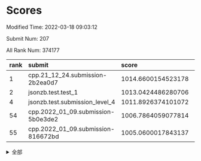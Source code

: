 # Scores

Modified Time: 2022-03-18 09:03:12

Submit Num: 207

All Rank Num: 374177

| rank |               submit               |       score        |       sigma        | pk_num |
| :--- | :--------------------------------- | :----------------- | :----------------- | :----- |
| 1    | cpp.21_12_24.submission-2b2ea0d7   | 1014.6600154523178 | 0.8340869637132757 | 7231   |
| 2    | jsonzb.test.test_1                 | 1013.0424486280706 | 0.8161560408526579 | 7225   |
| 4    | jsonzb.test.submission_level_4     | 1011.8926374101072 | 0.7959335237461109 | 7232   |
| 54   | cpp.2022_01_09.submission-5b0e3de2 | 1006.7864059077814 | 0.7361978556076821 | 7236   |
| 55   | cpp.2022_01_09.submission-816672bd | 1005.0600017843137 | 0.7270121026298005 | 7233   |


<details>
<summary>全部</summary>

| rank |                 submit                 |       score        |       sigma        | pk_num |
| :--- | :------------------------------------- | :----------------- | :----------------- | :----- |
| 1    | cpp.21_12_24.submission-2b2ea0d7       | 1014.6600154523178 | 0.8340869637132757 | 7231   |
| 2    | jsonzb.test.test_1                     | 1013.0424486280706 | 0.8161560408526579 | 7225   |
| 3    | gobigger.level_3.submission_level_3_47 | 1011.97752122097   | 0.7661263873949203 | 7227   |
| 4    | jsonzb.test.submission_level_4         | 1011.8926374101072 | 0.7959335237461109 | 7232   |
| 5    | gobigger.level_3.submission_level_3_43 | 1011.8846721160784 | 0.761374704142601  | 7228   |
| 6    | gobigger.level_3.submission_level_3_27 | 1011.3474279046503 | 0.7758101725800383 | 7233   |
| 7    | gobigger.level_3.submission_level_3_36 | 1011.13440837483   | 0.7830081307113302 | 7232   |
| 8    | gobigger.level_3.submission_level_3_38 | 1011.1304121243597 | 0.7655997311075793 | 7234   |
| 9    | gobigger.level_3.submission_level_3_44 | 1011.1052146100558 | 0.7811650804133673 | 7234   |
| 10   | gobigger.level_3.submission_level_3_49 | 1010.8083409870071 | 0.7605678850580695 | 7230   |
| 11   | gobigger.level_3.submission_level_3_2  | 1010.776543187767  | 0.7702834389819614 | 7230   |
| 12   | gobigger.level_3.submission_level_3_11 | 1010.6805817928797 | 0.7647304860879596 | 7235   |
| 13   | gobigger.level_3.submission_level_3_32 | 1010.6485822292034 | 0.7651783981592578 | 7227   |
| 14   | gobigger.level_3.submission_level_3_14 | 1010.6190721251753 | 0.7478829672384549 | 7232   |
| 15   | gobigger.level_3.submission_level_3_23 | 1010.5565021880468 | 0.7663282796049514 | 7230   |
| 16   | gobigger.level_3.submission_level_3_20 | 1010.5334926170518 | 0.7644062269407739 | 7232   |
| 17   | gobigger.level_3.submission_level_3_3  | 1010.5213733290401 | 0.752476065607797  | 7230   |
| 18   | gobigger.level_3.submission_level_3_6  | 1010.5190114187981 | 0.7524177896849701 | 7231   |
| 19   | gobigger.level_3.submission_level_3_10 | 1010.4929766180438 | 0.7791422182419295 | 7233   |
| 20   | gobigger.level_3.submission_level_3_9  | 1010.4336469891479 | 0.7545799175248381 | 7232   |
| 21   | gobigger.level_3.submission_level_3_25 | 1010.3525792616274 | 0.7620653710276025 | 7229   |
| 22   | gobigger.level_3.submission_level_3_0  | 1010.3162403813031 | 0.7566069468051523 | 7235   |
| 23   | gobigger.level_3.submission_level_3_28 | 1010.2618928256583 | 0.773934214554846  | 7236   |
| 24   | gobigger.level_3.submission_level_3_22 | 1010.2251642481714 | 0.7568235716271617 | 7228   |
| 25   | gobigger.level_3.submission_level_3_40 | 1010.2189713280301 | 0.754518333828961  | 7227   |
| 26   | gobigger.level_3.submission_level_3_15 | 1010.1967722070374 | 0.7485745173799986 | 7239   |
| 27   | gobigger.level_3.submission_level_3_29 | 1010.1491425335494 | 0.761167928090621  | 7232   |
| 28   | gobigger.level_3.submission_level_3_42 | 1010.016072417538  | 0.773795162227713  | 7235   |
| 29   | gobigger.level_3.submission_level_3_12 | 1009.9449367859262 | 0.753249978031101  | 7231   |
| 30   | gobigger.level_3.submission_level_3_30 | 1009.9281566701654 | 0.7419447809394479 | 7230   |
| 31   | gobigger.level_3.submission_level_3_34 | 1009.8606091985691 | 0.7687645354635739 | 7227   |
| 32   | gobigger.level_3.submission_level_3_4  | 1009.779473672861  | 0.746677251168523  | 7226   |
| 33   | gobigger.level_3.submission_level_3_16 | 1009.7570811622058 | 0.7680536213745413 | 7226   |
| 34   | gobigger.level_3.submission_level_3_33 | 1009.750322179905  | 0.7642786901076755 | 7236   |
| 35   | gobigger.level_3.submission_level_3_17 | 1009.7378062624092 | 0.7577473797322573 | 7229   |
| 36   | gobigger.level_3.submission_level_3_37 | 1009.7018295761168 | 0.7462667573154487 | 7234   |
| 37   | gobigger.level_3.submission_level_3_31 | 1009.5634693898393 | 0.7534590315112791 | 7228   |
| 38   | gobigger.level_3.submission_level_3_41 | 1009.5386247437241 | 0.7680949829221173 | 7228   |
| 39   | gobigger.level_3.submission_level_3_39 | 1009.4930936603141 | 0.758347495437045  | 7224   |
| 40   | gobigger.level_3.submission_level_3_45 | 1009.4850409459392 | 0.7527876993270529 | 7229   |
| 41   | gobigger.level_3.submission_level_3_5  | 1009.425153113493  | 0.7503213410083739 | 7233   |
| 42   | gobigger.level_3.submission_level_3_1  | 1009.4201169574417 | 0.7579827800056873 | 7229   |
| 43   | gobigger.level_3.submission_level_3_24 | 1009.3982354527195 | 0.7513503537980604 | 7232   |
| 44   | gobigger.level_3.submission_level_3_21 | 1009.3623139873572 | 0.753669745653495  | 7231   |
| 45   | gobigger.level_3.submission_level_3_19 | 1009.1366689584681 | 0.7330760549630913 | 7226   |
| 46   | gobigger.level_3.submission_level_3_48 | 1009.005233709727  | 0.7477048506066127 | 7232   |
| 47   | gobigger.level_3.submission_level_3_35 | 1008.9939779409455 | 0.749405128010929  | 7234   |
| 48   | gobigger.level_3.submission_level_3_13 | 1008.9856284880061 | 0.7430637825945542 | 7232   |
| 49   | gobigger.level_3.submission_level_3_46 | 1008.9607921208737 | 0.7482495528073176 | 7234   |
| 50   | gobigger.level_3.submission_level_3_18 | 1008.804448047748  | 0.7438524692309145 | 7228   |
| 51   | gobigger.level_3.submission_level_3_8  | 1008.674131449535  | 0.7345496299291452 | 7232   |
| 52   | gobigger.level_3.submission_level_3_7  | 1008.5992980546931 | 0.7493898389746907 | 7233   |
| 53   | gobigger.level_3.submission_level_3_26 | 1008.21513874484   | 0.7479573861697043 | 7231   |
| 54   | cpp.2022_01_09.submission-5b0e3de2     | 1006.7864059077814 | 0.7361978556076821 | 7236   |
| 55   | cpp.2022_01_09.submission-816672bd     | 1005.0600017843137 | 0.7270121026298005 | 7233   |
| 56   | gobigger.level_1.submission_level_1_38 | 1004.6237643531323 | 0.7284352519282021 | 7234   |
| 57   | gobigger.level_1.submission_level_1_25 | 1004.5609324528167 | 0.7365420031935811 | 7235   |
| 58   | gobigger.level_1.submission_level_1_43 | 1004.4374476739702 | 0.717176556040944  | 7224   |
| 59   | gobigger.level_1.submission_level_1_20 | 1004.3888988881929 | 0.7154592151566188 | 7231   |
| 60   | gobigger.level_1.submission_level_1_27 | 1004.1851795496336 | 0.7093110801658354 | 7232   |
| 61   | gobigger.level_1.submission_level_1_49 | 1004.1188984868779 | 0.7238157172033901 | 7230   |
| 62   | gobigger.level_1.submission_level_1_32 | 1004.1137383985371 | 0.7281993000307792 | 7227   |
| 63   | gobigger.level_1.submission_level_1_26 | 1004.1033116535011 | 0.7145783431076003 | 7229   |
| 64   | gobigger.level_1.submission_level_1_28 | 1004.0993467150728 | 0.7215926011810008 | 7232   |
| 65   | gobigger.level_1.submission_level_1_34 | 1004.0436631502782 | 0.7172834589302113 | 7230   |
| 66   | gobigger.level_1.submission_level_1_12 | 1004.03712841227   | 0.7087102759713081 | 7231   |
| 67   | gobigger.level_1.submission_level_1_17 | 1004.0004859343445 | 0.7139273164603305 | 7229   |
| 68   | gobigger.level_1.submission_level_1_40 | 1003.8872463888783 | 0.7146600169155131 | 7231   |
| 69   | gobigger.level_1.submission_level_1_30 | 1003.8513402494307 | 0.7086003585299565 | 7228   |
| 70   | gobigger.level_1.submission_level_1_48 | 1003.8130375939445 | 0.7079424582335505 | 7225   |
| 71   | gobigger.level_1.submission_level_1_16 | 1003.8051754866347 | 0.710282817564844  | 7235   |
| 72   | gobigger.level_1.submission_level_1_0  | 1003.7926729308663 | 0.7121186125282174 | 7229   |
| 73   | gobigger.level_1.submission_level_1_42 | 1003.7678170364284 | 0.7219004101413034 | 7229   |
| 74   | gobigger.level_1.submission_level_1_23 | 1003.7586438015196 | 0.7170844516080188 | 7234   |
| 75   | gobigger.level_1.submission_level_1_15 | 1003.7429697900453 | 0.7106575678599193 | 7232   |
| 76   | gobigger.level_1.submission_level_1_19 | 1003.7279095862891 | 0.72271963646607   | 7233   |
| 77   | gobigger.level_1.submission_level_1_5  | 1003.710362834594  | 0.7149294181771185 | 7236   |
| 78   | gobigger.level_1.submission_level_1_11 | 1003.6909126414058 | 0.7272241967659911 | 7232   |
| 79   | gobigger.level_1.submission_level_1_37 | 1003.6730510673009 | 0.7203477710285892 | 7230   |
| 80   | gobigger.level_1.submission_level_1_9  | 1003.5235548661648 | 0.7163504473445699 | 7232   |
| 81   | gobigger.level_1.submission_level_1_1  | 1003.3963520434834 | 0.715650504288067  | 7232   |
| 82   | gobigger.level_1.submission_level_1_46 | 1003.3431824374815 | 0.7132828431114703 | 7223   |
| 83   | gobigger.level_1.submission_level_1_39 | 1003.3114775395433 | 0.7244705305306315 | 7224   |
| 84   | gobigger.level_1.submission_level_1_3  | 1003.30279594007   | 0.7184757015810859 | 7231   |
| 85   | gobigger.level_1.submission_level_1_21 | 1003.2685606168559 | 0.7167356263990692 | 7228   |
| 86   | gobigger.level_1.submission_level_1_18 | 1003.1118418754662 | 0.720632758731378  | 7225   |
| 87   | gobigger.level_1.submission_level_1_8  | 1003.0257775656694 | 0.7205949840298359 | 7227   |
| 88   | gobigger.level_1.submission_level_1_31 | 1002.9913096843188 | 0.7205690357640933 | 7232   |
| 89   | gobigger.level_1.submission_level_1_2  | 1002.876135926275  | 0.7220097575402173 | 7230   |
| 90   | gobigger.level_1.submission_level_1_47 | 1002.8383489176085 | 0.7130699356064217 | 7229   |
| 91   | gobigger.level_1.submission_level_1_45 | 1002.8158233726009 | 0.7340537246343212 | 7227   |
| 92   | gobigger.level_1.submission_level_1_33 | 1002.7885516796985 | 0.713534785209961  | 7229   |
| 93   | gobigger.level_1.submission_level_1_13 | 1002.7544482043013 | 0.7180386281950324 | 7239   |
| 94   | gobigger.level_1.submission_level_1_44 | 1002.6680481091316 | 0.7182779501703721 | 7231   |
| 95   | gobigger.level_1.submission_level_1_36 | 1002.6055508234435 | 0.7145798116180179 | 7230   |
| 96   | gobigger.level_1.submission_level_1_6  | 1002.5541620522919 | 0.7133546201906545 | 7232   |
| 97   | gobigger.level_1.submission_level_1_24 | 1002.4938695623642 | 0.7242545895942023 | 7231   |
| 98   | gobigger.level_1.submission_level_1_41 | 1002.4471623970007 | 0.7073343194364284 | 7230   |
| 99   | gobigger.level_1.submission_level_1_10 | 1002.3087729321013 | 0.712914912028838  | 7231   |
| 100  | gobigger.level_1.submission_level_1_35 | 1002.30314797442   | 0.7092633607534367 | 7226   |
| 101  | gobigger.level_1.submission_level_1_4  | 1002.2947818809022 | 0.7172468561937262 | 7235   |
| 102  | gobigger.level_1.submission_level_1_22 | 1002.2151477238108 | 0.720455898817052  | 7234   |
| 103  | gobigger.level_1.submission_level_1_29 | 1002.1880395887569 | 0.7215142760360935 | 7233   |
| 104  | gobigger.level_1.submission_level_1_14 | 1002.0879354711462 | 0.7178758557761846 | 7231   |
| 105  | gobigger.level_1.submission_level_1_7  | 1001.7491213095309 | 0.7154041981955295 | 7231   |
| 106  | gobigger.random.submission_random_45   | 997.5951609447317  | 0.706327389683179  | 7231   |
| 107  | gobigger.random.submission_random_33   | 997.313329530252   | 0.7236179388473669 | 7228   |
| 108  | gobigger.random.submission_random_31   | 997.2597716731862  | 0.7090427592419676 | 7231   |
| 109  | gobigger.random.submission_random_34   | 997.1012428987646  | 0.7133356416941876 | 7227   |
| 110  | gobigger.random.submission_random_42   | 997.0914689873475  | 0.720524120596311  | 7233   |
| 111  | gobigger.random.submission_random_44   | 996.9738674874842  | 0.6970277222469151 | 7231   |
| 112  | gobigger.random.submission_random_29   | 996.638822186634   | 0.7075667934752808 | 7229   |
| 113  | gobigger.random.submission_random_7    | 996.5017454425707  | 0.7107532659412198 | 7229   |
| 114  | gobigger.random.submission_random_8    | 996.4587199363909  | 0.7083863302664098 | 7229   |
| 115  | gobigger.random.submission_random_12   | 996.4561452008944  | 0.7196088725701947 | 7231   |
| 116  | gobigger.random.submission_random_14   | 996.3158011960445  | 0.7131623811504768 | 7226   |
| 117  | gobigger.random.submission_random_49   | 996.1579191969329  | 0.7237387686281485 | 7233   |
| 118  | gobigger.random.submission_random_24   | 996.1388806473452  | 0.721404218256231  | 7229   |
| 119  | gobigger.random.submission_random_3    | 996.0761175446444  | 0.7121173559932458 | 7231   |
| 120  | gobigger.random.submission_random_19   | 996.0572283113792  | 0.7031299389588108 | 7227   |
| 121  | gobigger.random.submission_random_46   | 996.0353188336815  | 0.7150675529083156 | 7227   |
| 122  | gobigger.random.submission_random_28   | 996.0095362340168  | 0.7195774670279308 | 7230   |
| 123  | gobigger.random.submission_random_18   | 996.0034744588128  | 0.7230871341723021 | 7229   |
| 124  | gobigger.random.submission_random_36   | 995.9988987086664  | 0.7137689752050406 | 7229   |
| 125  | gobigger.random.submission_random_9    | 995.9979306424832  | 0.7048988643398763 | 7228   |
| 126  | gobigger.random.submission_random_4    | 995.9977833188876  | 0.7097573574386005 | 7231   |
| 127  | gobigger.random.submission_random_38   | 995.9821152316197  | 0.7115778724032531 | 7232   |
| 128  | gobigger.random.submission_random_0    | 995.9636077634044  | 0.7202736016430534 | 7230   |
| 129  | gobigger.random.submission_random_22   | 995.8384015557178  | 0.7060022990604078 | 7234   |
| 130  | gobigger.random.submission_random_17   | 995.834305610642   | 0.7178526367327236 | 7226   |
| 131  | gobigger.random.submission_random_26   | 995.8238094748232  | 0.7111950686120735 | 7233   |
| 132  | gobigger.random.submission_random_5    | 995.8110296364204  | 0.7039139986028652 | 7229   |
| 133  | gobigger.random.submission_random_15   | 995.8023879013657  | 0.7087270254908044 | 7231   |
| 134  | gobigger.random.submission_random_39   | 995.7731295496943  | 0.718498701708916  | 7227   |
| 135  | gobigger.random.submission_random_21   | 995.7696133627328  | 0.7103788833107062 | 7235   |
| 136  | gobigger.random.submission_random_2    | 995.7604800401373  | 0.7061575912944249 | 7225   |
| 137  | gobigger.random.submission_random_35   | 995.7511844262735  | 0.7098784395091283 | 7234   |
| 138  | gobigger.random.submission_random_32   | 995.7386263930971  | 0.7148191826937779 | 7229   |
| 139  | gobigger.random.submission_random_27   | 995.7329410270503  | 0.7055155340181386 | 7225   |
| 140  | gobigger.random.submission_random_11   | 995.7058218694283  | 0.716931519205453  | 7228   |
| 141  | gobigger.random.submission_random_47   | 995.6710040388497  | 0.7094120804214038 | 7227   |
| 142  | gobigger.random.submission_random_23   | 995.6586577830338  | 0.7182219072360737 | 7231   |
| 143  | gobigger.random.submission_random_41   | 995.5872441850739  | 0.7106970495745912 | 7226   |
| 144  | gobigger.random.submission_random_16   | 995.538498762968   | 0.7264031136229641 | 7232   |
| 145  | gobigger.random.submission_random_40   | 995.5202744974634  | 0.72063865323658   | 7233   |
| 146  | gobigger.random.submission_random_6    | 995.4967162614273  | 0.7083684861953882 | 7223   |
| 147  | gobigger.random.submission_random_10   | 995.4494867499347  | 0.707158408332627  | 7235   |
| 148  | gobigger.random.submission_random_37   | 995.3975756157167  | 0.7231428384117115 | 7229   |
| 149  | gobigger.random.submission_random_43   | 995.380446625411   | 0.7140232892528171 | 7229   |
| 150  | gobigger.random.submission_random_20   | 995.2341809907972  | 0.7095334823641782 | 7230   |
| 151  | gobigger.random.submission_random_25   | 995.2319156765739  | 0.7145972599890357 | 7229   |
| 152  | gobigger.random.submission_random_48   | 995.1221151942916  | 0.7226071068629617 | 7236   |
| 153  | gobigger.random.submission_random_30   | 995.0946553111761  | 0.7123361312331535 | 7230   |
| 154  | gobigger.random.submission_random_13   | 994.9236445499575  | 0.7065346743312517 | 7233   |
| 155  | gobigger.random.submission_random_1    | 994.6133682695868  | 0.7120813301116771 | 7228   |
| 156  | gobigger.level_2.submission_level_2_22 | 994.0969946383902  | 0.7362409297911379 | 7235   |
| 157  | gobigger.level_2.submission_level_2_13 | 993.7525443643119  | 0.7363192523889696 | 7229   |
| 158  | gobigger.level_2.submission_level_2_46 | 993.7512291495559  | 0.7272113970101609 | 7228   |
| 159  | gobigger.level_2.submission_level_2_41 | 993.6127468506832  | 0.7209082275831896 | 7228   |
| 160  | gobigger.level_2.submission_level_2_12 | 993.3959957273739  | 0.7433163526930419 | 7228   |
| 161  | gobigger.level_2.submission_level_2_32 | 993.2757711833142  | 0.7327998035462107 | 7225   |
| 162  | gobigger.level_2.submission_level_2_45 | 993.2497028359068  | 0.7424535408509323 | 7230   |
| 163  | gobigger.level_2.submission_level_2_5  | 993.2346031832271  | 0.742611094687345  | 7233   |
| 164  | gobigger.level_2.submission_level_2_20 | 993.2209929668118  | 0.7541407942974899 | 7229   |
| 165  | gobigger.level_2.submission_level_2_26 | 993.0698820215428  | 0.7317834296047337 | 7230   |
| 166  | gobigger.level_2.submission_level_2_30 | 992.8688279720536  | 0.7267682687324492 | 7229   |
| 167  | gobigger.level_2.submission_level_2_14 | 992.6328908657923  | 0.7523054264268588 | 7237   |
| 168  | gobigger.level_2.submission_level_2_3  | 992.6082514311046  | 0.7516675029717523 | 7232   |
| 169  | gobigger.level_2.submission_level_2_48 | 992.5623840858942  | 0.7507557521350104 | 7227   |
| 170  | gobigger.level_2.submission_level_2_2  | 992.5423565829462  | 0.7383566333495624 | 7233   |
| 171  | gobigger.level_2.submission_level_2_36 | 992.432213839546   | 0.745209816901087  | 7231   |
| 172  | gobigger.level_2.submission_level_2_34 | 992.4045641622419  | 0.7576728233951713 | 7230   |
| 173  | gobigger.level_2.submission_level_2_7  | 992.3274273369148  | 0.7344921357893561 | 7234   |
| 174  | gobigger.level_2.submission_level_2_1  | 992.2904126649995  | 0.7452948516335018 | 7225   |
| 175  | gobigger.level_2.submission_level_2_39 | 992.247641885519   | 0.7459102863772534 | 7230   |
| 176  | gobigger.level_2.submission_level_2_24 | 992.0907382471975  | 0.7482174333155123 | 7229   |
| 177  | gobigger.level_2.submission_level_2_49 | 992.0822217117947  | 0.7495626253720623 | 7228   |
| 178  | gobigger.level_2.submission_level_2_43 | 992.0781943680677  | 0.7413298677967252 | 7232   |
| 179  | gobigger.level_2.submission_level_2_44 | 992.0062288446991  | 0.766138384333727  | 7228   |
| 180  | gobigger.level_2.submission_level_2_16 | 991.8827484975649  | 0.7785300445168877 | 7231   |
| 181  | gobigger.level_2.submission_level_2_29 | 991.8514107070426  | 0.7407462533647396 | 7230   |
| 182  | gobigger.level_2.submission_level_2_27 | 991.8413223291759  | 0.7464574274376375 | 7232   |
| 183  | gobigger.level_2.submission_level_2_11 | 991.8339369065003  | 0.7409084634921624 | 7229   |
| 184  | gobigger.level_2.submission_level_2_42 | 991.7439972552165  | 0.747502063051423  | 7237   |
| 185  | gobigger.level_2.submission_level_2_6  | 991.7221432584199  | 0.7560819382930043 | 7233   |
| 186  | gobigger.level_2.submission_level_2_18 | 991.586834109554   | 0.750052153970279  | 7233   |
| 187  | gobigger.level_2.submission_level_2_37 | 991.583262713493   | 0.7553772748149717 | 7231   |
| 188  | gobigger.level_2.submission_level_2_23 | 991.5325685454795  | 0.7501588601426308 | 7235   |
| 189  | gobigger.level_2.submission_level_2_4  | 991.4917953604935  | 0.742241012724068  | 7232   |
| 190  | gobigger.level_2.submission_level_2_35 | 991.4590672663679  | 0.7552750851522174 | 7232   |
| 191  | gobigger.level_2.submission_level_2_31 | 991.3654486661381  | 0.7774319175687892 | 7227   |
| 192  | gobigger.level_2.submission_level_2_47 | 991.2808155009717  | 0.741225322230615  | 7232   |
| 193  | gobigger.level_2.submission_level_2_40 | 991.2772773548822  | 0.7577447677352961 | 7230   |
| 194  | gobigger.level_2.submission_level_2_9  | 991.2360627873633  | 0.7548617926158655 | 7230   |
| 195  | gobigger.level_2.submission_level_2_21 | 991.2161778174569  | 0.7606585521883362 | 7228   |
| 196  | gobigger.level_2.submission_level_2_8  | 991.1865852930648  | 0.7405827635441417 | 7233   |
| 197  | gobigger.level_2.submission_level_2_25 | 991.1738693751556  | 0.7382233894241529 | 7228   |
| 198  | gobigger.level_2.submission_level_2_33 | 991.1108612934655  | 0.7622420851647232 | 7233   |
| 199  | gobigger.level_2.submission_level_2_19 | 991.1001315705696  | 0.7561570847913438 | 7232   |
| 200  | gobigger.level_2.submission_level_2_28 | 991.0222095118312  | 0.7626537060481872 | 7230   |
| 201  | gobigger.level_2.submission_level_2_10 | 990.8801155146821  | 0.7710168169743243 | 7237   |
| 202  | gobigger.level_2.submission_level_2_17 | 990.5829705026393  | 0.7656859952793871 | 7236   |
| 203  | gobigger.level_2.submission_level_2_15 | 990.4055165204471  | 0.7640556509890722 | 7233   |
| 204  | gobigger.level_2.submission_level_2_0  | 990.3876445155424  | 0.7487432905342601 | 7232   |
| 205  | gobigger.level_2.submission_level_2_38 | 989.9039240389125  | 0.766947423259727  | 7230   |
| 206  | gobigger.none.submission_none_0        | 976.7372291065001  | 1.371331809773585  | 7230   |
| 207  | gobigger.none.submission_none_1        | 975.1332794509906  | 1.501150584512621  | 7223   |

</details>